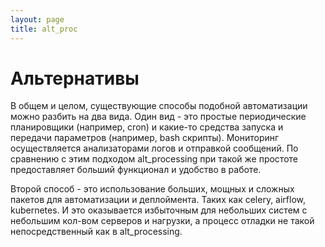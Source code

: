 ```yaml
---
layout: page
title: alt_proc
---
```

# Альтернативы

В общем и целом, существующие способы подобной автоматизации можно разбить на
два вида. Один вид - это простые периодические планировщики (например, cron) и 
какие-то средства запуска и передачи параметров (например, bash скрипты). Мониторинг
осуществляется анализаторами логов и отправкой сообщений. По сравнению с этим
подходом alt_processing при такой же простоте предоставляет больший функционал и
удобство в работе.

Второй способ - это использование больших, мощных и сложных пакетов для
автоматизации и деплоймента. Таких как celery, airflow, kubernetes. И это
оказывается избыточным для небольших систем с небольшим кол-вом серверов и
нагрузки, а процесс отладки не такой непосредственный как в alt_processing.   




























        